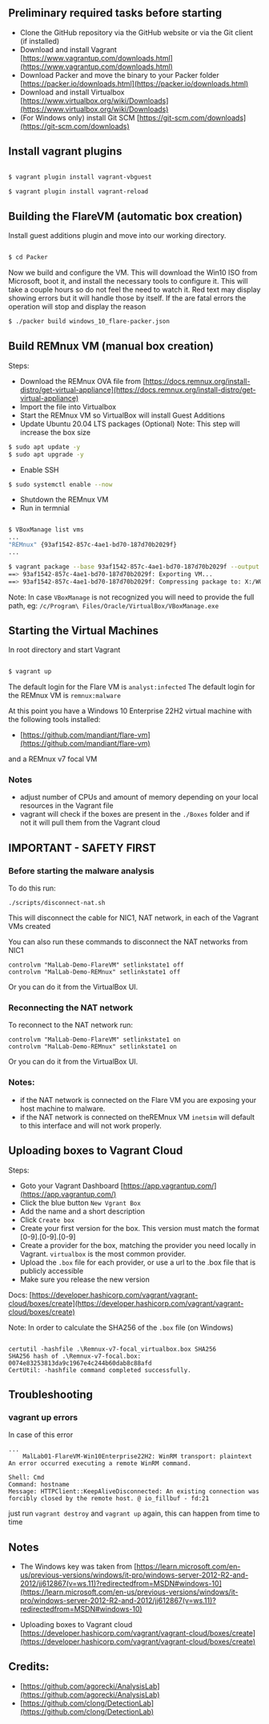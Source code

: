 
## Preliminary required tasks before starting
- Clone the GitHub repository via the GitHub website or via the Git client (if installed)
- Download and install Vagrant [https://www.vagrantup.com/downloads.html](https://www.vagrantup.com/downloads.html) 
- Download Packer and move the binary to your Packer folder [https://packer.io/downloads.html](https://packer.io/downloads.html)
- Download and install Virtualbox [https://www.virtualbox.org/wiki/Downloads](https://www.virtualbox.org/wiki/Downloads)
- (For Windows only) install Git SCM [https://git-scm.com/downloads](https://git-scm.com/downloads)

## Install vagrant plugins
```sh

$ vagrant plugin install vagrant-vbguest

$ vagrant plugin install vagrant-reload

```

## Building the FlareVM (automatic box creation)
Install guest additions plugin and move into our working directory.
  
```sh

$ cd Packer

```
  
Now we build and configure the VM. This will download the Win10 ISO from Microsoft, boot it, and install the necessary tools to configure it. This will take a couple hours so do not feel the need to watch it. Red text may display showing errors but it will handle those by itself. If the are fatal errors the operation will stop and display the reason

```sh
$ ./packer build windows_10_flare-packer.json

```


## Build REMnux VM (manual box creation)
Steps:
- Download the REMnux OVA file from [https://docs.remnux.org/install-distro/get-virtual-appliance](https://docs.remnux.org/install-distro/get-virtual-appliance) 
- Import the file into Virtualbox
- Start the REMnux VM so VirtualBox will install Guest Additions
- Update Ubuntu 20.04 LTS packages (Optional) Note: This step will increase the box size 
```sh
$ sudo apt update -y 
$ sudo apt upgrade -y
```
- Enable SSH
```sh
$ sudo systemctl enable --now
```
- Shutdown the REMnux VM
- Run in termnial
```sh

$ VBoxManage list vms 
...
"REMnux" {93af1542-857c-4ae1-bd70-187d70b2029f}
...

$ vagrant package --base 93af1542-857c-4ae1-bd70-187d70b2029f --output ./Boxes/REMnux-v7-focal_virtualbox.box
==> 93af1542-857c-4ae1-bd70-187d70b2029f: Exporting VM...
==> 93af1542-857c-4ae1-bd70-187d70b2029f: Compressing package to: X:/WORK/FlareVM-Win10Enterprise22H2/Boxes/REMnux-v7-focal_virtualbox.box

```
Note: In case `VBoxManage` is not recognized you will need to provide the full path, eg: `/c/Program\ Files/Oracle/VirtualBox/VBoxManage.exe`

## Starting the Virtual Machines


In root directory and start Vagrant

```sh

$ vagrant up

```




The default login for the Flare VM is `analyst:infected`
The default login for the REMnux VM is `remnux:malware`

At this point you have a Windows 10 Enterprise 22H2 virtual machine with the following tools installed:
- [https://github.com/mandiant/flare-vm](https://github.com/mandiant/flare-vm)

and a REMnux v7 focal VM

### Notes
- adjust number of CPUs and amount of memory depending on your local resources in the Vagrant file
- vagrant will check if the boxes are present in the `./Boxes` folder and if not it will pull them from the Vagrant cloud


## IMPORTANT - SAFETY FIRST
### Before starting the malware analysis 
To do this run:
```
./scripts/disconnect-nat.sh 
```
This will disconnect the cable for NIC1, NAT network, in each of the Vagrant VMs created

You can also run these commands to disconnect the NAT networks from NIC1
```
controlvm "MalLab-Demo-FlareVM" setlinkstate1 off
controlvm "MalLab-Demo-REMnux" setlinkstate1 off
```
Or you can do it from the VirtualBox UI.

### Reconnecting the NAT network
To reconnect to the NAT network run:
```
controlvm "MalLab-Demo-FlareVM" setlinkstate1 on
controlvm "MalLab-Demo-REMnux" setlinkstate1 on
```
Or you can do it from the VirtualBox UI.

### Notes:
- if the NAT network is connected on the Flare VM you are exposing your host machine to malware. 
- if the NAT network is connected on theREMnux VM `inetsim` will default to this interface and will not work properly.


## Uploading boxes to Vagrant Cloud
Steps:
- Goto your Vagrant Dashboard [https://app.vagrantup.com/](https://app.vagrantup.com/)
- Click the blue button `New Vgrant Box`
- Add the name and a short description
- Click `Create box`
- Create your first version for the box. This version must match the format [0-9].[0-9].[0-9]
- Create a provider for the box, matching the provider you need locally in Vagrant. `virtualbox` is the most common provider.
- Upload the `.box` file for each provider, or use a url to the .box file that is publicly accessible
- Make sure you release the new version

Docs: [https://developer.hashicorp.com/vagrant/vagrant-cloud/boxes/create](https://developer.hashicorp.com/vagrant/vagrant-cloud/boxes/create)


Note: In order to calculate the SHA256 of the `.box` file (on Windows)
```

certutil -hashfile .\Remnux-v7-focal_virtualbox.box SHA256
SHA256 hash of .\Remnux-v7-focal.box:
0074e83253813da9c1967e4c244b60dab8c88afd
CertUtil: -hashfile command completed successfully.

```

## Troubleshooting

### vagrant up errors
In case of this error
```
...
    MalLab01-FlareVM-Win10Enterprise22H2: WinRM transport: plaintext
An error occurred executing a remote WinRM command.

Shell: Cmd
Command: hostname
Message: HTTPClient::KeepAliveDisconnected: An existing connection was forcibly closed by the remote host. @ io_fillbuf - fd:21
```
just run `vagrant destroy` and `vagrant up` again, this can happen from time to time


## Notes
- The Windows key was taken from [https://learn.microsoft.com/en-us/previous-versions/windows/it-pro/windows-server-2012-R2-and-2012/jj612867(v=ws.11)?redirectedfrom=MSDN#windows-10](https://learn.microsoft.com/en-us/previous-versions/windows/it-pro/windows-server-2012-R2-and-2012/jj612867(v=ws.11)?redirectedfrom=MSDN#windows-10)

- Uploading boxes to Vagrant cloud [https://developer.hashicorp.com/vagrant/vagrant-cloud/boxes/create](https://developer.hashicorp.com/vagrant/vagrant-cloud/boxes/create)


## Credits:
- [https://github.com/agorecki/AnalysisLab](https://github.com/agorecki/AnalysisLab)
- [https://github.com/clong/DetectionLab](https://github.com/clong/DetectionLab)
